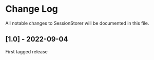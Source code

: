 Change Log
==========

All notable changes to SessionStorer will be documented in this file.

## [1.0] - 2022-09-04

First tagged release
